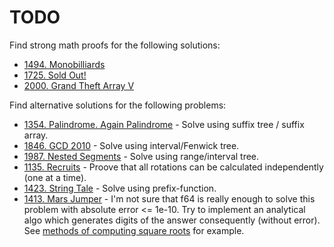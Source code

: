 # TODO

Find strong math proofs for the following solutions:

* [1494. Monobilliards](1494/solution.cpp)
* [1725. Sold Out!](1725/solution.cpp)
* [2000. Grand Theft Array V](2000/solution.rs)

Find alternative solutions for the following problems:

* [1354. Palindrome. Again Palindrome](https://acm.timus.ru/problem.aspx?space=1&num=1354) - Solve using suffix tree / suffix array.
* [1846. GCD 2010](https://acm.timus.ru/problem.aspx?space=1&num=1846) - Solve using interval/Fenwick tree.
* [1987. Nested Segments](https://acm.timus.ru/problem.aspx?space=1&num=1987) - Solve using range/interval tree.
* [1135. Recruits](https://acm.timus.ru/problem.aspx?space=1&num=1135) - Proove that all rotations can be calculated independently (one at a time).
* [1423. String Tale](https://acm.timus.ru/problem.aspx?space=1&num=1423) - Solve using prefix-function.
* [1413. Mars Jumper](https://acm.timus.ru/problem.aspx?space=1&num=1413) - I'm not sure that f64 is really enough to solve this problem with absolute error <= 1e-10. Try to implement an analytical algo which generates digits of the answer consequently (without error). See [methods of computing square roots](https://en.wikipedia.org/wiki/Methods_of_computing_square_roots) for example.
